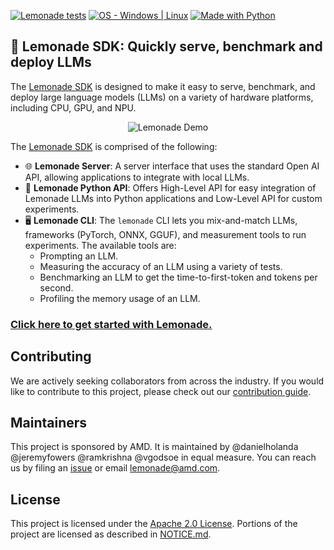 [![Lemonade tests](https://github.com/lemonade-sdk/lemonade/actions/workflows/test_lemonade.yml/badge.svg)](https://github.com/lemonade-sdk/lemonade/tree/main/test "Check out our tests")
[![OS - Windows | Linux](https://img.shields.io/badge/OS-windows%20%7C%20linux-blue)](docs/README.md#installation "Check out our instructions")
[![Made with Python](https://img.shields.io/badge/Python-3.8,3.10-blue?logo=python&logoColor=white)](docs/README.md#installation "Check out our instructions")

## 🍋 Lemonade SDK: Quickly serve, benchmark and deploy LLMs

The [Lemonade SDK](./docs/README.md) is designed to make it easy to serve, benchmark, and deploy large language models (LLMs) on a variety of hardware platforms, including CPU, GPU, and NPU. 

<div align="center">
  <img src="https://download.amd.com/images/lemonade_640x480_1.gif" alt="Lemonade Demo" title="Lemonade in Action">
</div>

The [Lemonade SDK](./docs/README.md) is comprised of the following:

- 🌐 **Lemonade Server**: A server interface that uses the standard Open AI API, allowing applications to integrate with local LLMs.
- 🐍 **Lemonade Python API**: Offers High-Level API for easy integration of Lemonade LLMs into Python applications and Low-Level API for custom experiments.
- 🖥️ **Lemonade CLI**: The `lemonade` CLI lets you mix-and-match LLMs, frameworks (PyTorch, ONNX, GGUF), and measurement tools to run experiments. The available tools are:
  - Prompting an LLM.
  - Measuring the accuracy of an LLM using a variety of tests.
  - Benchmarking an LLM to get the time-to-first-token and tokens per second.
  - Profiling the memory usage of an LLM.

### [Click here to get started with Lemonade.](./docs/README.md)

## Contributing

We are actively seeking collaborators from across the industry. If you would like to contribute to this project, please check out our [contribution guide](./docs/contribute.md).

## Maintainers

This project is sponsored by AMD. It is maintained by @danielholanda @jeremyfowers @ramkrishna @vgodsoe in equal measure. You can reach us by filing an [issue](https://github.com/lemonade-sdk/lemonade/issues) or email [lemonade@amd.com](mailto:lemonade@amd.com).

## License

This project is licensed under the [Apache 2.0 License](https://github.com/lemonade-sdk/lemonade/blob/main/LICENSE). Portions of the project are licensed as described in [NOTICE.md](./NOTICE.md).

<!--This file was originally licensed under Apache 2.0. It has been modified.
Modifications Copyright (c) 2025 AMD-->

